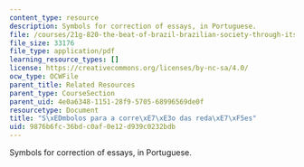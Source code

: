 ```yaml
---
content_type: resource
description: Symbols for correction of essays, in Portuguese.
file: /courses/21g-820-the-beat-of-brazil-brazilian-society-through-its-music-fall-2016/9876b6fc36bdc0af0e12d939c0232bdb_MIT_21G_820F16_symbols.pdf
file_size: 33176
file_type: application/pdf
learning_resource_types: []
license: https://creativecommons.org/licenses/by-nc-sa/4.0/
ocw_type: OCWFile
parent_title: Related Resources
parent_type: CourseSection
parent_uid: 4e0a6348-1151-28f9-5705-68996569de0f
resourcetype: Document
title: "S\xEDmbolos para a corre\xE7\xE3o das reda\xE7\xF5es"
uid: 9876b6fc-36bd-c0af-0e12-d939c0232bdb
---
```

Symbols for correction of essays, in Portuguese.